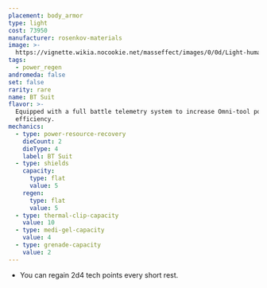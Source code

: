 ```yaml
---
placement: body_armor
type: light
cost: 73950
manufacturer: rosenkov-materials
image: >-
  https://vignette.wikia.nocookie.net/masseffect/images/0/0d/Light-human-Titan.png/revision/latest/scale-to-width-down/160?cb=20100209143517
tags:
  - power_regen
andromeda: false
set: false
rarity: rare
name: BT Suit
flavor: >-
  Equipped with a full battle telemetry system to increase Omni-tool power
  efficiency.
mechanics:
  - type: power-resource-recovery
    dieCount: 2
    dieType: 4
    label: BT Suit
  - type: shields
    capacity:
      type: flat
      value: 5
    regen:
      type: flat
      value: 5
  - type: thermal-clip-capacity
    value: 10
  - type: medi-gel-capacity
    value: 4
  - type: grenade-capacity
    value: 2
---
```

- You can regain 2d4 tech points every short rest.
